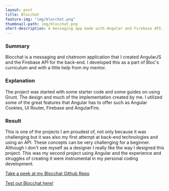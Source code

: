 ```yaml
---
layout: post
title: Blocchat
feature-img: "img/blocchat.png"
thumbnail-path: img/blocchat.png
short-description: A messaging app made with Angular and Firebase API.
---
```


### Summary
Blocchat is a messaging and chatroom application that I created AngularJS and the Firebase API for the back-end. I developed this as a part of Bloc's curriculum and with a little help from my mentor.

### Explanation
The project was started with some starter code and some guides on using Grunt. The design and much of the implementation created by me. I utilized some of the great features that Angular has to offer such as Angular Cookies, UI Router, Firebase and AngularFire.

### Result
This is one of the projects I am proudest of, not only because it was challenging but it was also my first attempt at back-end technologies and using an API. These concepts can be very challenging for a beginner. Although I don't see myself as a designer I really like the way I designed this project. This was my second project using Angular and the experience and struggles of creating it were instrumental in my personal coding development.

[Take a peek at my Blocchat Github Repo](https://github.com/alpeterson24/bloc-chat)

[Test out Blocchat here!](http://typesetter-colin-31387.netlify.com/)
